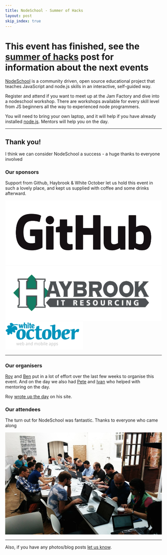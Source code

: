 ```yaml
---
title: NodeSchool - Summer of Hacks
layout: post
skip_index: true
---
```


# This event has finished, see the [summer of hacks](http://jsoxford.com/2014/summer-of-hacks/) post for information about the next events

<p class="lead"><a href="http://nodeschool.io/">NodeSchool</a> is a community driven, open source educational project that teaches JavaScript and node.js skills in an interactive, self-guided way.</p>

Register and attend if you want to meet up at the Jam Factory and dive into a nodeschool workshop. There are workshops available for every skill level from JS beginners all the way to experienced node programmers.

You will need to bring your own laptop, and it will help if you have already installed [node.js](http://nodejs.org/). Mentors will help you on the day.

---

<h2>Thank you!</h2>

<p class="lead">I think we can consider NodeSchool a success - a huge thanks to everyone involved</p>

<h3>Our sponsors</h3>

Support from Github, Haybrook &amp; White October let us hold this event in such a lovely place, and kept us supplied with coffee and some drinks afterward.

<div class="row-fluid">
  <div class="span4">
    <a href="http://github.com/">
      <img src="/img/github.png" />
    </a>
  </div>
  <div class="span4">
    <a href="http://www.haybrook.co.uk/">
      <img src="/img/haybrook.png" />
    </a>
  </div>
  <div class="span4">
    <a href="http://www.whiteoctober.co.uk/">
      <img src="/img/wo.png" />
    </a>
  </div>
</div>

---

<h3>Our organisers</h3>

<p><a href="https://twitter.com/intent/user?screen_name=roylinesuk">Roy</a> and <a href="https://twitter.com/intent/user?screen_name=benjaminbenben">Ben</a> put in a lot of effort over the last few weeks to organise this event.  And on the day we also had <a href="https://twitter.com/intent/user?screen_name=peterjwest">Pete</a> and <a href="https://twitter.com/intent/user?screen_name=ivanbokii">Ivan</a> who helped with mentoring on the day.</p>

<p>Roy <a href="http://roylines.co.uk/2014/06/21/node-school-oxford.html">wrote up the day</a> on his site.</p>

<h3>Our attendees</h3>

<p>The turn out for NodeSchool was fantastic. Thanks to everyone who came along</p>

<img src="/img/soh-nodeschool2.jpg" />

<hr />

<p>Also, if you have any photos/blog posts <a href="https://twitter.com/intent/user?screen_name=jsoxford">let us know</a>.</p>
